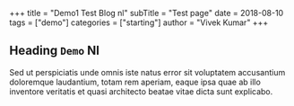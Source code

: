 +++
title = "Demo1 Test Blog nl"
subTitle = "Test page"
date = 2018-08-10
tags = ["demo"]
categories = ["starting"]
author = "Vivek Kumar"
+++

## Heading `Demo` Nl

Sed ut perspiciatis unde omnis iste natus error sit voluptatem accusantium doloremque laudantium, totam rem aperiam, eaque ipsa quae ab illo inventore veritatis et quasi architecto beatae vitae dicta sunt explicabo.


